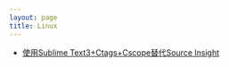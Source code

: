 ```yaml
---
layout: page
title: Linux
---
```

<div class="">
    <ul class="hide">
        <li><a href="https://www.zybuluo.com/lanxinyuchs/note/33551">使用Sublime Text3+Ctags+Cscope替代Source Insight</a></li>
    </ul>
</div>
